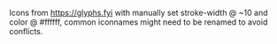 Icons from https://glyphs.fyi with manually set stroke-width @ ~10 and color @ #ffffff, common iconnames might need to be renamed to avoid conflicts.
